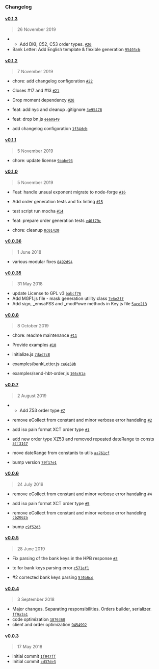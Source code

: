 ### Changelog

#### [v0.1.3](https://github.com/eCollect/node-ebics-client/compare/v0.1.2...v0.1.3)

> 26 November 2019

- * Add DKI, C52, C53 order types. [`#26`](https://github.com/eCollect/node-ebics-client/pull/26)
- Bank Letter: Add English template & flexible generation [`95403cb`](https://github.com/eCollect/node-ebics-client/commit/95403cbe6f90c81a696bb589533d713a4ba04873)

#### [v0.1.2](https://github.com/eCollect/node-ebics-client/compare/v0.1.1...v0.1.2)

> 7 November 2019

- chore: add changelog configoration [`#22`](https://github.com/eCollect/node-ebics-client/pull/22)
- Closes #17 and #13  [`#21`](https://github.com/eCollect/node-ebics-client/pull/21)
- Drop moment dependency [`#20`](https://github.com/eCollect/node-ebics-client/pull/20)

- feat: add nyc and cleanup .gitignore [`3e95478`](https://github.com/eCollect/node-ebics-client/commit/3e95478b3be719c86f32c7df10c42e46b7518669)
- feat: drop bn.js [`eea0a49`](https://github.com/eCollect/node-ebics-client/commit/eea0a49130e30c123b110120c69d7b7c19fd12ba)
- add changelog configoration [`1f34dcb`](https://github.com/eCollect/node-ebics-client/commit/1f34dcbfb6e0febbb93d5356fa36ac57d697a990)

#### [v0.1.1](https://github.com/eCollect/node-ebics-client/compare/v0.1.0...v0.1.1)

> 5 November 2019

- chore: update license [`9aabe93`](https://github.com/eCollect/node-ebics-client/commit/9aabe933e91b506ea38820b952ce8e5e58b4c2ff)

#### [v0.1.0](https://github.com/eCollect/node-ebics-client/compare/v0.0.8...v0.1.0)

> 5 November 2019

- Feat: handle unsual exponent migrate to node-forge [`#16`](https://github.com/eCollect/node-ebics-client/pull/16)
- Add order generation tests and fix linting [`#15`](https://github.com/eCollect/node-ebics-client/pull/15)
- test script run mocha [`#14`](https://github.com/eCollect/node-ebics-client/pull/14)

- feat: prepare order generation tests [`e40f79c`](https://github.com/eCollect/node-ebics-client/commit/e40f79cee68a194272c93f07e763175b213a77a1)
- chore: cleanup [`0c01420`](https://github.com/eCollect/node-ebics-client/commit/0c01420c1e14992a4169098ccd47cd196b899f06)

#### [v0.0.36](https://github.com/eCollect/node-ebics-client/compare/v0.0.35...v0.0.36)

> 1 June 2018

- various modular fixes [`8492d94`](https://github.com/eCollect/node-ebics-client/commit/8492d940542f61b17aa3a2da7de23f6539ffaad5)

#### [v0.0.35](https://github.com/eCollect/node-ebics-client/compare/v0.0.3...v0.0.35)

> 31 May 2018

- update License to GPL v3 [`babcf76`](https://github.com/eCollect/node-ebics-client/commit/babcf76b61af6eb737ab291a301e71bb84621820)
- Add MGF1.js file - mask generation utility class [`7e6e2ff`](https://github.com/eCollect/node-ebics-client/commit/7e6e2ff142688b0c453369fa7137b49e8b89cd81)
- Add sign, _emsaPSS and _modPowe methods in Key.js file [`5ace213`](https://github.com/eCollect/node-ebics-client/commit/5ace2137231af9a3563ab31fa0f70fbdf4b148cb)

#### [v0.0.8](https://github.com/eCollect/node-ebics-client/compare/v0.0.7...v0.0.8)

> 8 October 2019

- chore: readme maintenance [`#11`](https://github.com/eCollect/node-ebics-client/pull/11)
- Provide examples [`#10`](https://github.com/eCollect/node-ebics-client/pull/10)

- initialize.js [`7dad7c8`](https://github.com/eCollect/node-ebics-client/commit/7dad7c878722be94e03808cef3af38d34019c623)
- examples/bankLetter.js [`ce6e58b`](https://github.com/eCollect/node-ebics-client/commit/ce6e58b3f33017967e5b26fe15a2c435012b8af6)
- examples/send-hbt-order.js [`166c61a`](https://github.com/eCollect/node-ebics-client/commit/166c61aec4a247d923de82278271ec02cbef815f)

#### [v0.0.7](https://github.com/eCollect/node-ebics-client/compare/v0.0.6...v0.0.7)

> 2 August 2019

- * Add Z53 order type [`#7`](https://github.com/eCollect/node-ebics-client/pull/7)
- remove eCollect from constant and minor verbose error handeling [`#2`](https://github.com/eCollect/node-ebics-client/pull/2)
- add iso pain format XCT order type [`#1`](https://github.com/eCollect/node-ebics-client/pull/1)

- add new order type XZ53 and removed repeated dateRange to consts [`5ff3147`](https://github.com/eCollect/node-ebics-client/commit/5ff314712443c4c8465f46292b010cfedfed8c2e)
- move dateRange from constants to utils [`aa761cf`](https://github.com/eCollect/node-ebics-client/commit/aa761cf7ad87a271d6e6d9eed40e04eb4376f6c5)
- bump version [`79f17e1`](https://github.com/eCollect/node-ebics-client/commit/79f17e14045d121c9505eb3118967f5f88ae79e2)

#### [v0.0.6](https://github.com/eCollect/node-ebics-client/compare/v0.0.5...v0.0.6)

> 24 July 2019

- remove eCollect from constant and minor verbose error handaling [`#4`](https://github.com/eCollect/node-ebics-client/pull/4)
- add iso pain format XCT order type [`#5`](https://github.com/eCollect/node-ebics-client/pull/5)

- remove eCollect from constant and minor verbose error handeling [`cb2062a`](https://github.com/eCollect/node-ebics-client/commit/cb2062ae2fbd8e8881de26561efddad1f272e065)
- bump [`c9f52d3`](https://github.com/eCollect/node-ebics-client/commit/c9f52d3bd99b9f8761652365b217d9580fa34632)

#### [v0.0.5](https://github.com/eCollect/node-ebics-client/compare/v0.0.4...v0.0.5)

> 28 June 2019

- Fix parsing of the bank keys in the HPB response [`#3`](https://github.com/eCollect/node-ebics-client/pull/3)

- tc for bank keys parsing error [`c571ef1`](https://github.com/eCollect/node-ebics-client/commit/c571ef181bca2e0cbec70bc6df53c706acd6c829)
- #2 corrected bank keys parsing [`5f0b6cd`](https://github.com/eCollect/node-ebics-client/commit/5f0b6cd3747c4613920d2f71f3c04ce13225d397)

#### [v0.0.4](https://github.com/eCollect/node-ebics-client/compare/v0.0.36...v0.0.4)

> 3 September 2018

- Major changes. Separating responsibilities. Orders builder, serializer. [`ff9a3a1`](https://github.com/eCollect/node-ebics-client/commit/ff9a3a16b47d0a25674134c875bfd651995837e4)
- code optimization [`1876360`](https://github.com/eCollect/node-ebics-client/commit/187636019c290d757aca77d4c14fb4f2519acd38)
- client and order optimization [`9454992`](https://github.com/eCollect/node-ebics-client/commit/945499290a8698aed504b573019de2c23148006a)

#### v0.0.3

> 17 May 2018

- initial commit [`1f947ff`](https://github.com/eCollect/node-ebics-client/commit/1f947ff1480c522f89fa1f547581b55e2378d920)
- Initial commit [`cd37de3`](https://github.com/eCollect/node-ebics-client/commit/cd37de3895e32a61798c79ce3a6447e2f269019d)
